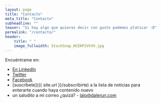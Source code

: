 ```yaml
---
layout: page
title: "Contacto"
meta_title: "Contacto"
subheadline: ""
teaser: "Si hay algo que quieras decir con gusto podemos platicar :D"
permalink: "/contacto/"
header:
    title: " "
    image_fullwidth: StockSnap_HCEKP2VVVX.jpg
---
```


Encuéntrame en:

 - [En LinkedIn](https://www.linkedin.com/in/eduardo-hernández-568195a2)
 - [Twitter](https://twitter.com/codeninjalalo)
 - [Facebook](http://www.facebook.com/eduardo.hernandezguerrero.58)
 - [suscríbete]({{ site.url }}/subscribirte) a la lista de noticias para enterarte cuando haya contenido nuevo
 - un saludito a mi correo ¿quizá? - lalo@dalerun.com
